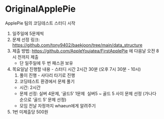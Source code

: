 # OriginalApplePie
ApplePie 팀의 코딩테스트 스터디 시작

1. 일주일에 5문제씩 
2. 문제 선정 링크: https://github.com/tony9402/baekjoon/tree/main/data_structure
3. 제출 방법: https://github.com/AppleYoujatea/FirstApplePie 에 다음날 오전 8시 전까지 제출  <br/>
    * 단 일주일에 두 번 패스권 보유
4. 목요일날 진행할 내용 - 스터디 시간 2시간 30분 (오후 7시 30분 - 10시)
    1. 풀이 진행 - 사다리 타기로 진행
    2. 코딩테스트 환경에서 문제 풀기 
      * 시간: 2시간 
      * 문제 선정: 실버 4문제, ‘골드5’ 1문제 
        실버5 ~ 골드 5 사이 문제 선정 (가나다 순으로 ‘골드 5’ 문제 선정) 
      * 모임 전날 자정까지 whaeun에게 알려주기
5. 1번 미제출당 500원
